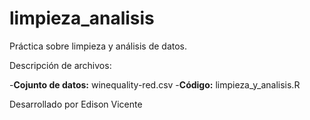 # limpieza_analisis
Práctica sobre limpieza y análisis de datos.

Descripción de archivos:

-**Cojunto de datos:** winequality-red.csv
-**Código:** limpieza_y_analisis.R

Desarrollado por Edison Vicente
